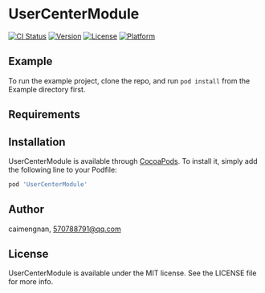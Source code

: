 # UserCenterModule

[![CI Status](https://img.shields.io/travis/caimengnan/UserCenterModule.svg?style=flat)](https://travis-ci.org/caimengnan/UserCenterModule)
[![Version](https://img.shields.io/cocoapods/v/UserCenterModule.svg?style=flat)](https://cocoapods.org/pods/UserCenterModule)
[![License](https://img.shields.io/cocoapods/l/UserCenterModule.svg?style=flat)](https://cocoapods.org/pods/UserCenterModule)
[![Platform](https://img.shields.io/cocoapods/p/UserCenterModule.svg?style=flat)](https://cocoapods.org/pods/UserCenterModule)

## Example

To run the example project, clone the repo, and run `pod install` from the Example directory first.

## Requirements

## Installation

UserCenterModule is available through [CocoaPods](https://cocoapods.org). To install
it, simply add the following line to your Podfile:

```ruby
pod 'UserCenterModule'
```

## Author

caimengnan, 570788791@qq.com

## License

UserCenterModule is available under the MIT license. See the LICENSE file for more info.
